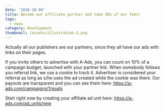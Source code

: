 ```yaml
---
date: '2018-10-04'
title: Become our affiliate partner and take 50% of our fees!
tags:
  - news
category: Development
thumbnail: /assets/illustration-2.png
---
```

Actually all our publishers are our partners, since they all have our ads with links on their pages. 

If you invite others to advertise with A-Ads, you can count on 10% of a campaign budget, launched with your partner link. When somebody follows you referral link, we use a cookie to track it. Advertiser is considered your referral as long as s/he uses the ad created while the cookie was there. Our payouts are transparent and you can see them here: https://a-ads.com/campaigns/1/goals



Start right now by creating your affiliate ad unit here: <https://a-ads.com/ad_units/new>

